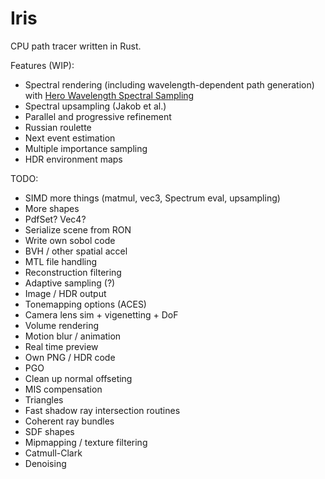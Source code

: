 # Iris

CPU path tracer written in Rust.

Features (WIP):
* Spectral rendering (including wavelength-dependent path generation) with [Hero Wavelength Spectral Sampling](https://cgg.mff.cuni.cz/~wilkie/Website/EGSR_14_files/WNDWH14HWSS.pdf)
* Spectral upsampling (Jakob et al.)
* Parallel and progressive refinement
* Russian roulette
* Next event estimation
* Multiple importance sampling
* HDR environment maps

TODO:
* SIMD more things (matmul, vec3, Spectrum eval, upsampling)
* More shapes
* PdfSet? Vec4?
* Serialize scene from RON
* Write own sobol code
* BVH / other spatial accel
* MTL file handling
* Reconstruction filtering
* Adaptive sampling (?)
* Image / HDR output
* Tonemapping options (ACES)
* Camera lens sim + vigenetting + DoF
* Volume rendering
* Motion blur / animation
* Real time preview
* Own PNG / HDR code
* PGO
* Clean up normal offseting
* MIS compensation
* Triangles
* Fast shadow ray intersection routines
* Coherent ray bundles
* SDF shapes
* Mipmapping / texture filtering
* Catmull-Clark
* Denoising
